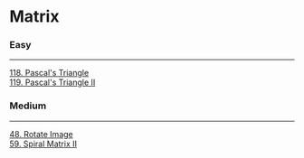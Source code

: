 # Matrix

### Easy
---
[118. Pascal's Triangle](solutions/0118-Pascal's%20Triangle.md)</br>
[119. Pascal's Triangle II](solutions/0119-Pascal's%20Triangle%20II.md)</br>

### Medium
---
[48. Rotate Image](solutions/0048-Rotate%20Image.md)</br>
[59. Spiral Matrix II](solutions/0059-Spiral%20Matrix%20II.md)</br>